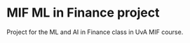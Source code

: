 MIF ML in Finance project
=========================

Project for the ML and AI in Finance class in UvA MIF course.
